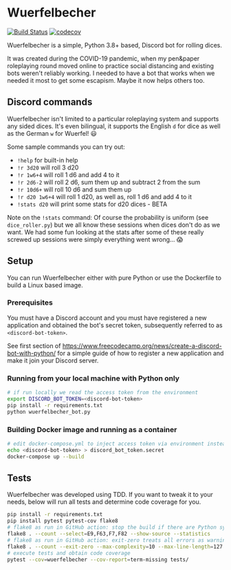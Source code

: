 
# Wuerfelbecher 

[![Build Status](https://github.com/pielmach/wuerfelbecher/actions/workflows/main.yml/badge.svg?branch=master)](https://github.com/pielmach/wuerfelbecher/actions)
[![codecov](https://codecov.io/gh/pielmach/wuerfelbecher/branch/master/graph/badge.svg)](https://codecov.io/gh/pielmach/wuerfelbecher)

Wuerfelbecher is a simple, Python 3.8+ based, Discord bot for rolling dices.

It was created during the COVID-19 pandemic, when my pen&paper roleplaying round moved online to practice social distancing and existing bots weren't reliably working. I needed to have a bot that works when we needed it most to get some escapism.
Maybe it now helps others too.

## Discord commands

Wuerfelbecher isn't limited to a particular roleplaying system and supports any sided dices. It's even bilingual, it supports the English `d` for dice as well as the German `w` for Wuerfel! 😃

Some sample commands you can try out:
* `!help` for built-in help
* `!r 3d20` will roll 3 d20
* `!r 1w6+4` will roll 1 d6 and add 4 to it
* `!r 2d6-2` will roll 2 d6, sum them up and subtract 2 from the sum
* `!r 10d6+` will roll 10 d6 and sum them up
* `!r d20 1w6+4` will roll 1 d20, as well as, roll 1 d6 and add 4 to it
* `!stats d20` will print some stats for d20 dices - BETA

Note on the `!stats` command: Of course the probability is uniform (see `dice_roller.py`) but we all know these sessions when dices don't do as we want. We had some fun looking at the stats after some of these really screwed up sessions were simply everything went wrong... 😱

## Setup

You can run Wuerfelbecher either with pure Python or use the Dockerfile to build a Linux based image.

### Prerequisites

You must have a Discord account and you must have registered a new application and obtained the bot's secret token, subsequently referred to as `<discord-bot-token>`.

See first section of https://www.freecodecamp.org/news/create-a-discord-bot-with-python/ for a simple guide of how to register a new application and make it join your Discord server.

### Running from your local machine with Python only

```bash
# if run locally we read the access token from the environment
export DISCORD_BOT_TOKEN=<discord-bot-token>
pip install -r requirements.txt
python wuerfelbecher_bot.py
```

### Building Docker image and running as a container

```bash
# edit docker-compose.yml to inject access token via environment instead of using docker secrets
echo <discord-bot-token> > discord_bot_token.secret
docker-compose up --build
```

## Tests

Wuerfelbecher was developed using TDD. If you want to tweak it to your needs, below will run all tests and determine code coverage for you.

```bash
pip install -r requirements.txt
pip install pytest pytest-cov flake8
# flake8 as run in GitHub action: stop the build if there are Python syntax errors or undefined names
flake8 . --count --select=E9,F63,F7,F82 --show-source --statistics
# flake8 as run in GitHub action: exit-zero treats all errors as warnings. The GitHub editor is 127 chars wide
flake8 . --count --exit-zero --max-complexity=10 --max-line-length=127 --statistics
# execute tests and obtain code coverage
pytest --cov=wuerfelbecher --cov-report=term-missing tests/
```






